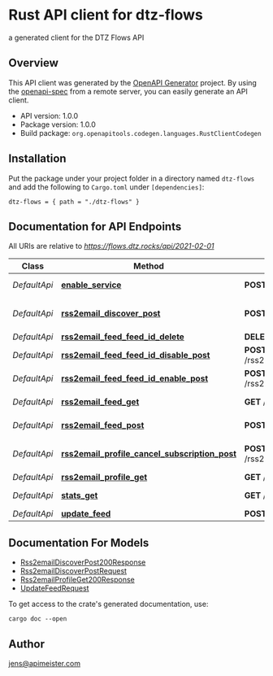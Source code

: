 # Rust API client for dtz-flows

a generated client for the DTZ Flows API


## Overview

This API client was generated by the [OpenAPI Generator](https://openapi-generator.tech) project.  By using the [openapi-spec](https://openapis.org) from a remote server, you can easily generate an API client.

- API version: 1.0.0
- Package version: 1.0.0
- Build package: `org.openapitools.codegen.languages.RustClientCodegen`

## Installation

Put the package under your project folder in a directory named `dtz-flows` and add the following to `Cargo.toml` under `[dependencies]`:

```
dtz-flows = { path = "./dtz-flows" }
```

## Documentation for API Endpoints

All URIs are relative to *https://flows.dtz.rocks/api/2021-02-01*

Class | Method | HTTP request | Description
------------ | ------------- | ------------- | -------------
*DefaultApi* | [**enable_service**](docs/DefaultApi.md#enable_service) | **POST** /enable | enable the service
*DefaultApi* | [**rss2email_discover_post**](docs/DefaultApi.md#rss2email_discover_post) | **POST** /rss2email/discover | discover feed on homepage
*DefaultApi* | [**rss2email_feed_feed_id_delete**](docs/DefaultApi.md#rss2email_feed_feed_id_delete) | **DELETE** /rss2email/feed/{feed_id} | delete feed
*DefaultApi* | [**rss2email_feed_feed_id_disable_post**](docs/DefaultApi.md#rss2email_feed_feed_id_disable_post) | **POST** /rss2email/feed/{feed_id}/disable | disable feed
*DefaultApi* | [**rss2email_feed_feed_id_enable_post**](docs/DefaultApi.md#rss2email_feed_feed_id_enable_post) | **POST** /rss2email/feed/{feed_id}/enable | enable feed
*DefaultApi* | [**rss2email_feed_get**](docs/DefaultApi.md#rss2email_feed_get) | **GET** /rss2email/feed | get feed data
*DefaultApi* | [**rss2email_feed_post**](docs/DefaultApi.md#rss2email_feed_post) | **POST** /rss2email/feed | create feed subscription
*DefaultApi* | [**rss2email_profile_cancel_subscription_post**](docs/DefaultApi.md#rss2email_profile_cancel_subscription_post) | **POST** /rss2email/profile/cancelSubscription | cancel current subscription
*DefaultApi* | [**rss2email_profile_get**](docs/DefaultApi.md#rss2email_profile_get) | **GET** /rss2email/profile | get profile
*DefaultApi* | [**stats_get**](docs/DefaultApi.md#stats_get) | **GET** /stats | get service statistics
*DefaultApi* | [**update_feed**](docs/DefaultApi.md#update_feed) | **POST** /rss2email/feed/{feed_id} | update feed


## Documentation For Models

 - [Rss2emailDiscoverPost200Response](docs/Rss2emailDiscoverPost200Response.md)
 - [Rss2emailDiscoverPostRequest](docs/Rss2emailDiscoverPostRequest.md)
 - [Rss2emailProfileGet200Response](docs/Rss2emailProfileGet200Response.md)
 - [UpdateFeedRequest](docs/UpdateFeedRequest.md)


To get access to the crate's generated documentation, use:

```
cargo doc --open
```

## Author

jens@apimeister.com

